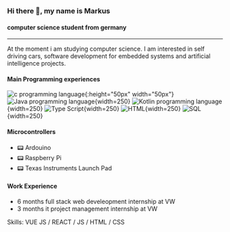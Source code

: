 ### Hi there 👋, my name is Markus
####  computer science student from germany

---

At the moment i am studying computer science. I am interested in self driving cars, software development for embedded systems and artificial intelligence projects.

#### Main Programming experiences
![c programming language](https://cdn.icon-icons.com/icons2/2415/PNG/512/c_original_logo_icon_146611.png){:height="50px" width="50px"}
![Java programming language](https://cdn-icons-png.flaticon.com/512/226/226777.png){width=250}
![Kotlin programming language](https://upload.wikimedia.org/wikipedia/commons/thumb/0/06/Kotlin_Icon.svg/1200px-Kotlin_Icon.svg.png){width=250}
![Type Script](https://cdn-icons-png.flaticon.com/512/919/919832.png){width=250}
![HTML](https://cdn-icons-png.flaticon.com/512/732/732212.png){width=250}
![SQL](https://cdn-icons-png.flaticon.com/512/29/29594.png){width=250}

#### Microcontrollers
- 📟 Ardouino
- 📟 Raspberry Pi
- 📟 Texas Instruments Launch Pad


#### Work Experience
- 6 months full stack web develeopment internship at VW
- 3 months it project management internship at VW

Skills: VUE JS / REACT / JS / HTML / CSS
 





<!---
Atomic456/Atomic456 is a ✨ special ✨ repository because its `README.md` (this file) appears on your GitHub profile.
You can click the Preview link to take a look at your changes.
--->

